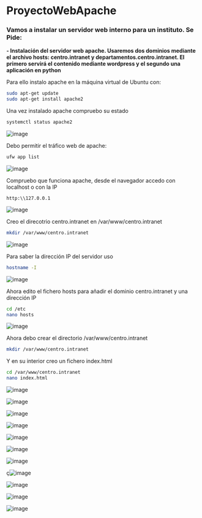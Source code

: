# ProyectoWebApache

### Vamos a instalar un servidor web interno para un instituto. Se Pide:
**- Instalación del servidor web apache. Usaremos dos dominios mediante el archivo hosts: centro.intranet y departamentos.centro.intranet. El primero servirá el contenido mediante wordpress y el segundo una aplicación en python**

Para ello instalo apache en la máquina virtual de Ubuntu con:
```bash
sudo apt-get update
sudo apt-get install apache2
```
Una vez instalado apache compruebo su estado

```bash
systemctl status apache2
```

![image](https://user-images.githubusercontent.com/91189372/204859449-50560a95-623b-4c41-bff4-8d0de019dc52.png)

Debo permitir el tráfico web de apache:

```bash
ufw app list
```

![image](https://user-images.githubusercontent.com/91189372/204860207-3b120006-ff2c-41ad-bd76-73f29e00aa7d.png)

Compruebo que funciona apache, desde el navegador accedo con localhost o con la IP

```
http:\\127.0.0.1
```

![image](https://user-images.githubusercontent.com/91189372/204860829-6f040517-e1ec-44cb-ab23-d028ce8a2495.png)

Creo el direcotrio centro.intranet en /var/www/centro.intranet

```bash
mkdir /var/www/centro.intranet
```

![image](https://user-images.githubusercontent.com/91189372/204861760-b168f723-fed4-4a8a-b711-ab9855edf235.png)

Para saber la dirección IP del servidor uso

```bash
hostname -I
```

![image](https://user-images.githubusercontent.com/91189372/204862773-0e465124-5aa8-4872-b0c9-8a3b52c510bb.png)


Ahora edito el fichero hosts para añadir el dominio centro.intranet y una dirección IP

```bash
cd /etc
nano hosts
```

![image](https://user-images.githubusercontent.com/91189372/204862961-6fa37ed0-2568-4406-8215-4a60dd2d9f6a.png)

Ahora debo crear el directorio /var/www/centro.intranet

```bash
mkdir /var/www/centro.intranet
```

Y en su interior creo un fichero index.html 

```bash
cd /var/www/centro.intranet
nano index.html
```



![image](https://user-images.githubusercontent.com/91189372/203992940-8a35f71a-5c66-4f58-a4b2-30b61ea96848.png)

![image](https://user-images.githubusercontent.com/91189372/204246941-635d4a4d-593b-41d1-82dd-d1fa66d6355c.png)

![image](https://user-images.githubusercontent.com/91189372/204489954-2b251650-6d28-4c84-8558-cf1b773398a8.png)

![image](https://user-images.githubusercontent.com/91189372/204490517-40bda8c4-c83f-4683-b031-237e626406e4.png)

![image](https://user-images.githubusercontent.com/91189372/204490718-7c259f3b-9ab0-4645-b888-220397859e6a.png)

![image](https://user-images.githubusercontent.com/91189372/204491258-aa6d7c63-d71b-4b74-b30b-5cbffabfbf3c.png)

![image](https://user-images.githubusercontent.com/91189372/204493404-371101c1-e8b9-41fa-a167-1fda5d79f3c2.png)

ç![image](https://user-images.githubusercontent.com/91189372/204494253-93ddfd1b-30ea-48bd-8c11-5cd2bb960c38.png)

![image](https://user-images.githubusercontent.com/91189372/204619865-5f2d72aa-0e93-470f-8f48-d4fa4e072ee4.png)

![image](https://user-images.githubusercontent.com/91189372/204621253-c243da06-c971-45f4-bb28-f58daece7149.png)

![image](https://user-images.githubusercontent.com/91189372/204622326-33928b90-4865-4823-a3e9-cdc11fed11d4.png)




